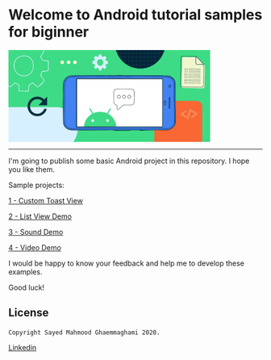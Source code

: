 # Welcome to Android tutorial samples for biginner

<img width="400"  alt="Android tutorial samples for biginner" align="middle" src="./readmeImage.png" />
<hr>
I'm going to publish some basic Android project in this repository. I hope you like them.

Sample projects:

[1 - Custom Toast View](https://github.com/mahmood-ghaem/AndroidTutorialSamples_Biginner/wiki/Custom-Toast-View)

[2 - List View Demo](https://github.com/mahmood-ghaem/AndroidTutorialSamples_Biginner/wiki/List-View-Demo)

[3 - Sound Demo](https://github.com/mahmood-ghaem/AndroidTutorialSamples_Biginner/wiki/Sound-Demo)

[4 - Video Demo](https://github.com/mahmood-ghaem/AndroidTutorialSamples_Biginner/wiki/Video-Demo)



I would be happy to know your feedback and help me to develop these examples.

Good luck!







## License
```
Copyright Sayed Mahmood Ghaemmaghami 2020.
```
[Linkedin](https://www.linkedin.com/in/mahmood-ghaemmaghami)
